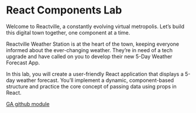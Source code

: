 # React Components Lab

Welcome to Reactville, a constantly evolving virtual metropolis. Let’s build this digital town together, one component at a time.

Reactville Weather Station is at the heart of the town, keeping everyone informed about the ever-changing weather. They’re in need of a tech upgrade and have called on you to develop their new 5-Day Weather Forecast App.

In this lab, you will create a user-friendly React application that displays a 5-day weather forecast. You’ll implement a dynamic, component-based structure and practice the core concept of passing data using props in React.

[GA github module](https://pages.git.generalassemb.ly/modular-curriculum-all-courses/react-components-lab/canvas-landing-pages/seb.html)
